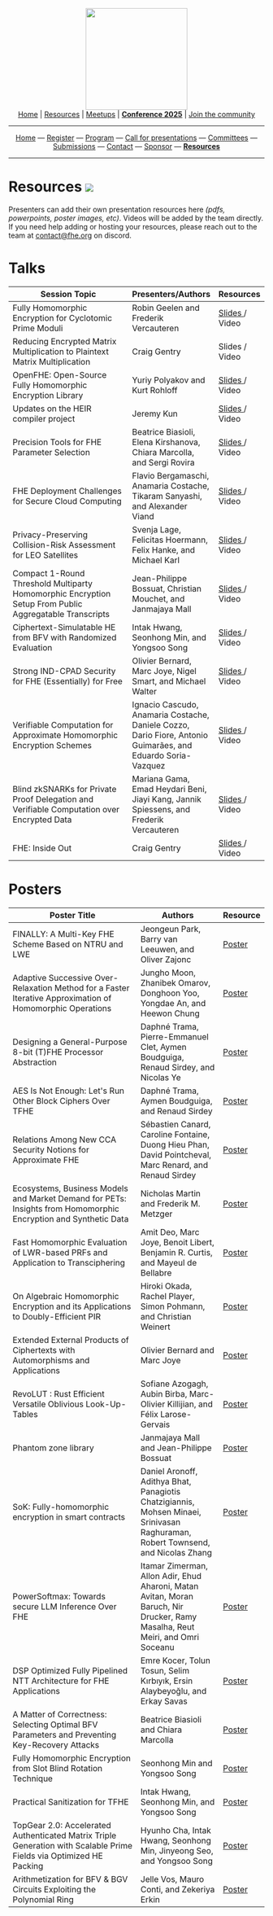<!-- Main header navigation -->
<p align="center">
  <img width="200" src="https://user-images.githubusercontent.com/5758427/180978488-db825482-5a58-4c7c-9589-c494a6f0be04.png"><br/>
  <a href="https://fhe-org.github.io">Home</a> | <a href="https://fhe-org.github.io/resources">Resources</a> | <a href="https://fhe-org.github.io/meetups/">Meetups</a> | <a href="https://fhe-org.github.io/conferences/conference-2025/"><b>Conference 2025</b></a> | <a href="https://fhe-org.github.io/community">Join the community</a>
</p>
<hr/>
<!-- /Main header navigation -->

<!-- Header conference 2025 links -->
<p align="center">
  <a href="https://fhe-org.github.io/conferences/conference-2025/">Home</a>
  —
  <a href="https://lu.ma/fhe-org-conference-2025-tickets">Register</a>
  —
  <a href="https://fhe-org.github.io/conferences/conference-2025/program">Program</a>
  —
  <a href="https://fhe-org.github.io/conferences/conference-2025/call-for-presentations">Call for presentations</a>
  —
  <a href="https://fhe-org.github.io/conferences/conference-2025/committees">Committees</a>
  —
  <a href="https://fhe-org.github.io/conferences/conference-2025/submissions">Submissions</a>
  —
  <a href="https://fhe-org.github.io/conferences/conference-2025/contact">Contact</a>
  —
  <a href="https://fhe-org.github.io/conferences/conference-2025/sponsor">Sponsor</a>
  —
  <a href="https://fhe-org.github.io/conferences/conference-2025/resources"><b>Resources</b></a>
</p>
<hr/>
<!-- /Header conference 2025 links -->



# Resources [<img src="https://img.shields.io/badge/Edit%20this%20page%20on-Github-lightgrey?style=flat-square">](https://github.com/FHE-org/fhe-org.github.io/edit/main/conferences/conference-2023/resources.md)

Presenters can add their own presentation resources here *(pdfs, powerpoints, poster images, etc)*. Videos will be added by the team directly. If you need help adding or hosting your resources, please reach out to the team at contact@fhe.org on discord.

# Talks

<table>
<thead>
  <tr>
      <th data-sortas="case-insensitive" width="50%">Session Topic</th>
      <th data-sortas="case-insensitive">Presenters/Authors</th>
      <th data-sortas="case-insensitive">Resources</th>
  </tr>
</thead>

<tr>
    <td>Fully Homomorphic Encryption for Cyclotomic Prime Moduli</td>
    <td>Robin Geelen and Frederik Vercauteren</td>
    <td>
      <a href="https://github.com/user-attachments/files/19463977/FHE_org_GBFV.pdf">
        Slides
      </a> /
      <a>
        Video
      </a>
   </td>
</tr>



<tr>
    <td>Reducing Encrypted Matrix Multiplication to Plaintext Matrix Multiplication</td>
    <td>Craig Gentry</td>
    <td>
      <a>
        Slides
      </a> / 
      <a>
        Video
      </a>
   </td>
</tr>



<tr>
    <td>OpenFHE: Open-Source Fully Homomorphic Encryption Library</td>
    <td>Yuriy Polyakov and Kurt Rohloff</td>
    <td>
      <a href="https://github.com/user-attachments/files/19475930/OPENFHE-2025.pdf">
        Slides
      </a> /
      <a>
        Video
      </a>
   </td>
</tr>



<tr>
    <td>Updates on the HEIR compiler project</td>
    <td>Jeremy Kun</td>
    <td>
      <a href="https://github.com/user-attachments/files/19464051/HEIR.Community.Update.2025-1.pdf">
        Slides
      </a> /
      <a>
        Video
      </a>
   </td>
</tr>


<tr>
    <td>Precision Tools for FHE Parameter Selection</td>
    <td>Beatrice Biasioli, Elena Kirshanova, Chiara Marcolla, and Sergi Rovira</td>
    <td>
      <a href="https://github.com/user-attachments/files/19464088/slides_tool_security.pdf">
        Slides
      </a> /
      <a>
        Video
      </a>
   </td>
</tr>

<tr>
    <td>FHE Deployment Challenges for Secure Cloud Computing</td>
    <td>Flavio Bergamaschi, Anamaria Costache, Tikaram Sanyashi, and Alexander Viand</td>
    <td>
      <a href="https://github.com/user-attachments/files/19464129/FHE.Deployment.Challenges.-.final.draft.3.pdf">
        Slides
      </a> /
      <a>
        Video
      </a>
   </td>
</tr>


<tr>
    <td>Privacy-Preserving Collision-Risk Assessment for LEO Satellites</td>
    <td>Svenja Lage, Felicitas Hoermann, Felix Hanke, and Michael Karl</td>
    <td>
      <a href="https://github.com/user-attachments/files/19464144/Privacy-Prserving_Collision-Risk_Assessment_for_LEO_Satellites.pdf">
        Slides 
      </a> /
      <a>
        Video
      </a>
   </td>
</tr>



<tr>
    <td>Compact 1-Round Threshold Multiparty Homomorphic Encryption Setup From Public Aggregatable Transcripts</td>
    <td>Jean-Philippe Bossuat, Christian Mouchet, and Janmajaya Mall</td>
    <td>
      <a href="https://github.com/user-attachments/files/19464170/1425_Bossuat_Bouchet_Mall.pdf">
        Slides 
      </a> /
      <a>
        Video
      </a>
   </td>
</tr>




<tr>
    <td>Ciphertext-Simulatable HE from BFV with Randomized Evaluation</td>
    <td>Intak Hwang, Seonhong Min, and Yongsoo Song</td>
    <td>
      <a href="https://github.com/user-attachments/files/19464485/FHEorg.SimCT.final.2.pdf">
        Slides
      </a> /
      <a>
        Video
      </a>
   </td>
</tr>


<tr>
    <td>Strong IND-CPAD Security for FHE (Essentially) for Free</td>
    <td>Olivier Bernard, Marc Joye, Nigel Smart, and Michael Walter</td>
    <td>
      <a href="https://github.com/user-attachments/files/19464405/1545_JOYE.pdf">
        Slides
      </a> /
      <a>
        Video
      </a>
   </td>
</tr>


<tr>
    <td>Verifiable Computation for Approximate Homomorphic Encryption Schemes</td>
    <td>Ignacio Cascudo, Anamaria Costache, Daniele Cozzo, Dario Fiore, Antonio Guimarães, and Eduardo Soria-Vazquez</td>
    <td>
      <a href="https://github.com/user-attachments/files/19464429/1610_Guimaraes.pdf">
        Slides
      </a> /
      <a>
        Video
      </a>
   </td>
</tr>



<tr>
    <td>Blind zkSNARKs for Private Proof Delegation and Verifiable Computation over Encrypted Data</td>
    <td>Mariana Gama, Emad Heydari Beni, Jiayi Kang, Jannik Spiessens, and Frederik Vercauteren</td>
    <td>
      <a href="https://github.com/user-attachments/files/19464447/1635_KANG.pdf">
        Slides
      </a> /
      <a>
        Video
      </a>
   </td>
</tr>


<tr>
    <td>FHE: Inside Out </td>
    <td>Craig Gentry</td>
    <td>
      <a href="https://github.com/user-attachments/files/19464528/FHE.org.Keynote.Craig.pdf">
        Slides
      </a> /
        <a>
        Video
        </a>
   </td>
</tr>

</table>

# Posters

<table>
  <thead>
    <tr>
      <th data-sortas="case-insensitive" width="50%">Poster Title</th>
      <th data-sortas="case-insensitive">Authors</th>
      <th data-sortas="case-insensitive">Resource</th>
    </tr>
  </thead>

  <tr>
    <td>FINALLY: A Multi-Key FHE Scheme Based on NTRU and LWE</td>
    <td>Jeongeun Park, Barry van Leeuwen, and Oliver Zajonc</td>
    <td><a href=""> Poster </a></td>
  </tr>

  <tr>
    <td>Adaptive Successive Over-Relaxation Method for a Faster Iterative Approximation of Homomorphic Operations</td>
    <td>Jungho Moon, Zhanibek Omarov, Donghoon Yoo, Yongdae An, and Heewon Chung</td>
    <td><a href=""> Poster </a></td>
  </tr>

  <tr>
    <td>Designing a General-Purpose 8-bit (T)FHE Processor Abstraction</td>
    <td>Daphné Trama, Pierre-Emmanuel Clet, Aymen Boudguiga, Renaud Sirdey, and Nicolas Ye</td>
    <td><a href=""> Poster </a></td>
  </tr>

  <tr>
    <td>AES Is Not Enough: Let's Run Other Block Ciphers Over TFHE</td>
    <td>Daphné Trama, Aymen Boudguiga, and Renaud Sirdey</td>
    <td><a href=""> Poster </a></td>
  </tr>

  <tr>
    <td>Relations Among New CCA Security Notions for Approximate FHE</td>
    <td>Sébastien Canard, Caroline Fontaine, Duong Hieu Phan, David Pointcheval, Marc Renard, and Renaud Sirdey</td>
    <td><a href=""> Poster </a></td>
  </tr>

  <tr>
    <td>Ecosystems, Business Models and Market Demand for PETs: Insights from Homomorphic Encryption and Synthetic Data</td>
    <td>Nicholas Martin and Frederik M. Metzger</td>
    <td><a href=""> Poster </a></td>
  </tr>

  <tr>
    <td>Fast Homomorphic Evaluation of LWR-based PRFs and Application to Transciphering</td>
    <td>Amit Deo, Marc Joye, Benoit Libert, Benjamin R. Curtis, and Mayeul de Bellabre</td>
    <td><a href=""> Poster </a></td>
  </tr>

  <tr>
    <td>On Algebraic Homomorphic Encryption and its Applications to Doubly-Efficient PIR</td>
    <td>Hiroki Okada, Rachel Player, Simon Pohmann, and Christian Weinert</td>
    <td><a href=""> Poster </a></td>
  </tr>

  <tr>
    <td>Extended External Products of Ciphertexts with Automorphisms and Applications</td>
    <td>Olivier Bernard and Marc Joye</td>
    <td><a href=""> Poster </a></td>
  </tr>

  <tr>
    <td>RevoLUT : Rust Efficient Versatile Oblivious Look-Up-Tables</td>
    <td>Sofiane Azogagh, Aubin Birba, Marc-Olivier Killijian, and Félix Larose-Gervais</td>
    <td><a href=""> Poster </a></td>
  </tr>

  <tr>
    <td>Phantom zone library</td>
    <td>Janmajaya Mall and Jean-Philippe Bossuat</td>
    <td><a href=""> Poster </a></td>
  </tr>

  <tr>
    <td>SoK: Fully-homomorphic encryption in smart contracts</td>
    <td>Daniel Aronoff, Adithya Bhat, Panagiotis Chatzigiannis, Mohsen Minaei, Srinivasan Raghuraman, Robert Townsend, and Nicolas Zhang</td>
    <td><a href=""> Poster </a></td>
  </tr>

  <tr>
    <td>PowerSoftmax: Towards secure LLM Inference Over FHE</td>
    <td>Itamar Zimerman, Allon Adir, Ehud Aharoni, Matan Avitan, Moran Baruch, Nir Drucker, Ramy Masalha, Reut Meiri, and Omri Soceanu</td>
    <td><a href=""> Poster </a></td>
  </tr>

  <tr>
    <td>DSP Optimized Fully Pipelined NTT Architecture for FHE Applications</td>
    <td>Emre Kocer, Tolun Tosun, Selim Kırbıyık, Ersin Alaybeyoğlu, and Erkay Savas</td>
    <td><a href=""> Poster </a></td>
  </tr>

  <tr>
    <td>A Matter of Correctness: Selecting Optimal BFV Parameters and Preventing Key-Recovery Attacks</td>
    <td>Beatrice Biasioli and Chiara Marcolla</td>
    <td><a href=""> Poster </a></td>
  </tr>

  <tr>
    <td>Fully Homomorphic Encryption from Slot Blind Rotation Technique</td>
    <td>Seonhong Min and Yongsoo Song</td>
    <td><a href=""> Poster </a></td>
  </tr>

  <tr>
    <td>Practical Sanitization for TFHE</td>
    <td>Intak Hwang, Seonhong Min, and Yongsoo Song</td>
    <td><a href=""> Poster </a></td>
  </tr>

  <tr>
    <td>TopGear 2.0: Accelerated Authenticated Matrix Triple Generation with Scalable Prime Fields via Optimized HE Packing</td>
    <td>Hyunho Cha, Intak Hwang, Seonhong Min, Jinyeong Seo, and Yongsoo Song</td>
    <td><a href=""> Poster </a></td>
  </tr>

  <tr>
    <td>Arithmetization for BFV & BGV Circuits Exploiting the Polynomial Ring</td>
    <td>Jelle Vos, Mauro Conti, and Zekeriya Erkin</td>
    <td><a href=""> Poster </a></td>
  </tr>
</table>


